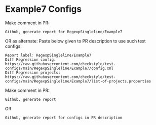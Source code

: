 # Example7 Configs
Make comment in PR:
```
Github, generate report for RegexpSingleline/Example7
```
OR as alternate:
Paste below given to PR description to use such test configs:
```
Report label: RegexpSingleline/Example7
Diff Regression config: https://raw.githubusercontent.com/checkstyle/test-configs/main/RegexpSingleline/Example7/config.xml
Diff Regression projects: https://raw.githubusercontent.com/checkstyle/test-configs/main/RegexpSingleline/Example7/list-of-projects.properties
```
Make comment in PR:
```
Github, generate report
```
OR
```
Github, generate report for configs in PR description
```
